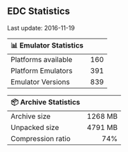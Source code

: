 ## EDC Statistics

Last update: 2016-11-19

| :bar_chart: Emulator Statistics | |
|:-----|------:|
| Platforms available | 160 |
| Platform Emulators | 391 |
| Emulator Versions  | 839 |

| :package: Archive Statistics | |
|:-----|------:|
| Archive size | 1268 MB |
| Unpacked size | 4791 MB |
| Compression ratio | 74% |
